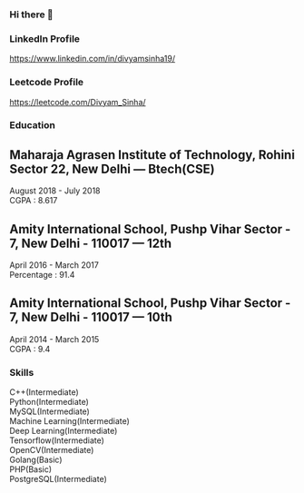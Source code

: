 ### Hi there 👋

<!--
**divyamsinha/divyamsinha** is a ✨ _special_ ✨ repository because its `README.md` (this file) appears on your GitHub profile.

Here are some ideas to get you started:

- 🔭 I’m currently working on ...
- 🌱 I’m currently learning ...
- 👯 I’m looking to collaborate on ...
- 🤔 I’m looking for help with ...
- 💬 Ask me about ...
- 📫 How to reach me: ...
- 😄 Pronouns: ...
- ⚡ Fun fact: ...
-->

### LinkedIn Profile

https://www.linkedin.com/in/divyamsinha19/

### Leetcode Profile

https://leetcode.com/Divyam_Sinha/

### Education 

## Maharaja Agrasen Institute of Technology, Rohini Sector 22, New Delhi — Btech(CSE)
August 2018 - July 2018                                                                                                                                                     
CGPA : 8.617                                                                                                                                                              

## Amity International School, Pushp Vihar Sector - 7, New Delhi - 110017 — 12th
April 2016 - March 2017                                                                                                                                                     
Percentage : 91.4                                                                                                                                                           

## Amity International School, Pushp Vihar Sector - 7, New Delhi - 110017 — 10th
April 2014 - March 2015                                                                                                                                                     
CGPA : 9.4

### Skills

C++(Intermediate)                                                                                                                                                           
Python(Intermediate)                                                                                                                                                        
MySQL(Intermediate)                                                                                                                                                         
Machine Learning(Intermediate)                                                                                                                                               
Deep Learning(Intermediate)                                                                                                                                                
Tensorflow(Intermediate)                                                                                                                                                     
OpenCV(Intermediate)                                                                                                                                                         
Golang(Basic)                                                                                                                                                               
PHP(Basic)                                                                                                                                                            
PostgreSQL(Intermediate)                                                                                                                                                    

